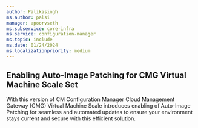 ```yaml
---
author: Palikasingh
ms.author: palsi
manager: apoorvseth
ms.subservice: core-infra
ms.service: configuration-manager
ms.topic: include
ms.date: 01/24/2024
ms.localizationpriority: medium
---
```


## <a name="bkmk_CMGVMSS"></a> Enabling Auto-Image Patching for CMG Virtual Machine Scale Set

<!--14350148-->
With this version of CM Configuration Manager Cloud Management Gateway (CMG) Virtual Machine Scale introduces enabling of Auto-Image Patching for seamless and automated updates to ensure your environment stays current and secure with this efficient solution. 
